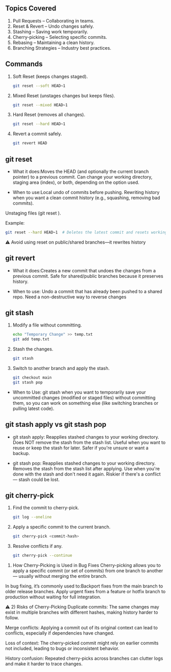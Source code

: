 ## **Topics Covered**  
1. Pull Requests – Collaborating in teams.  
2. Reset & Revert – Undo changes safely.  
3. Stashing – Saving work temporarily.  
4. Cherry-picking – Selecting specific commits.  
5. Rebasing – Maintaining a clean history.  
6. Branching Strategies – Industry best practices.  


## Commands

1. Soft Reset (keeps changes staged).  
   ```bash
   git reset --soft HEAD~1
   ```  
2. Mixed Reset (unstages changes but keeps files).  
   ```bash
   git reset --mixed HEAD~1
   ```  
3. Hard Reset (removes all changes).  
   ```bash
   git reset --hard HEAD~1
   ```  
4. Revert a commit safely.  
   ```bash
   git revert HEAD

## git reset 

- What it does:Moves the HEAD (and optionally the current branch pointer) to a previous commit.
               Can change your working directory, staging area (index), or both, depending on the option used.

- When to use:Local undo of commits before pushing.
              Rewriting history when you want a clean commit history (e.g., squashing, removing bad commits).

Unstaging files (git reset <file>).

Example:
```bash
git reset --hard HEAD~1  # Deletes the latest commit and resets working directory
```
⚠️ Avoid using reset on public/shared branches—it rewrites history

## git revert

- What it does:Creates a new commit that undoes the changes from a previous commit.
               Safe for shared/public branches because it preserves history.

- When to use: Undo a commit that has already been pushed to a shared repo.
               Need a non-destructive way to reverse changes

## git stash

1. Modify a file without committing.  
   ```bash
   echo "Temporary Change" >> temp.txt
   git add temp.txt
   ```  
2. Stash the changes.  
   ```bash
   git stash
   ```  
3. Switch to another branch and apply the stash.  
   ```bash
   git checkout main
   git stash pop

- When to Use: git stash when you want to temporarily save your uncommitted changes (modified or staged files) without committing them, so you can work on something else (like switching branches or pulling latest code).


## git stash apply vs git stash pop

- git stash apply: Reapplies stashed changes to your working directory.
                   Does NOT remove the stash from the stash list.
                   Useful when you want to reuse or keep the stash for later.
                   Safer if you're unsure or want a backup.

- git stash pop: Reapplies stashed changes to your working directory.
                 Removes the stash from the stash list after applying.
                 Use when you're done with the stash and don't need it again.
                 Riskier if there's a conflict — stash could be lost.   

## git cherry-pick

1. Find the commit to cherry-pick.
   ```bash
   git log --oneline
   ```
2. Apply a specific commit to the current branch.
   ```bash
   git cherry-pick <commit-hash>
   ```
3. Resolve conflicts if any.
   ```bash
   git cherry-pick --continue
   ```

1) How Cherry-Picking is Used in Bug Fixes
Cherry-picking allows you to apply a specific commit (or set of commits) from one branch to another — usually without merging the entire branch.

In bug fixing, it’s commonly used to:Backport fixes from the main branch to older release branches.
                                     Apply urgent fixes from a feature or hotfix branch to production without waiting for full integration.


⚠️ 2) Risks of Cherry-Picking
Duplicate commits: The same changes may exist in multiple branches with different hashes, making history harder to follow.

Merge conflicts: Applying a commit out of its original context can lead to conflicts, especially if dependencies have changed.

Loss of context: The cherry-picked commit might rely on earlier commits not included, leading to bugs or inconsistent behavior.

History confusion: Repeated cherry-picks across branches can clutter logs and make it harder to trace changes.
